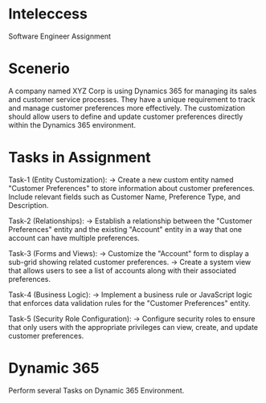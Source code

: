 # Inteleccess
Software Engineer Assignment

# Scenerio 
   A company named XYZ Corp is using Dynamics 365 for managing its sales and 
   customer service processes. They have a unique requirement to track and manage 
   customer preferences more effectively. The customization should allow users to 
   define and update customer preferences directly within the Dynamics 365 
   environment.
   
# Tasks in Assignment

Task-1 (Entity Customization):
-> Create a new custom entity named "Customer Preferences" to store 
   information about customer preferences. Include relevant fields such as 
   Customer Name, Preference Type, and Description.
   
Task-2 (Relationships):
  -> Establish a relationship between the "Customer Preferences" entity and 
     the existing "Account" entity in a way that one account can have 
     multiple preferences.
     
Task-3 (Forms and Views):
  -> Customize the "Account" form to display a sub-grid showing related 
     customer preferences.
  -> Create a system view that allows users to see a list of accounts along 
     with their associated preferences.
     
Task-4 (Business Logic):
  -> Implement a business rule or JavaScript logic that enforces data 
     validation rules for the "Customer Preferences" entity.
     
Task-5 (Security Role Configuration):
-> Configure security roles to ensure that only users with the appropriate 
   privileges can view, create, and update customer preferences.

# Dynamic 365
 Perform several Tasks on Dynamic 365 Environment.
